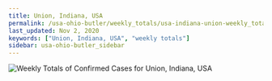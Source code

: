 ```yaml
---
title: Union, Indiana, USA
permalink: /usa-ohio-butler/weekly_totals/usa-indiana-union-weekly_totals.html
last_updated: Nov 2, 2020
keywords: ["Union, Indiana, USA", "weekly totals"]
sidebar: usa-ohio-butler_sidebar
---
```


![Weekly Totals of Confirmed Cases for Union, Indiana, USA](/covid_tracker/images/graphs/usa-indiana-union-weekly_totals_graph.png)
